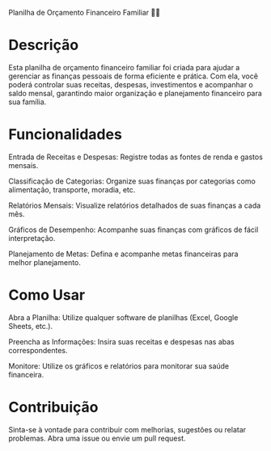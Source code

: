 Planilha de Orçamento Financeiro Familiar 🏡💸

# Descrição
Esta planilha de orçamento financeiro familiar foi criada para ajudar a gerenciar as finanças pessoais de forma eficiente e prática. Com ela, você poderá controlar suas receitas, despesas, investimentos e acompanhar o saldo mensal, garantindo maior organização e planejamento financeiro para sua família.

# Funcionalidades
Entrada de Receitas e Despesas: Registre todas as fontes de renda e gastos mensais.

Classificação de Categorias: Organize suas finanças por categorias como alimentação, transporte, moradia, etc.

Relatórios Mensais: Visualize relatórios detalhados de suas finanças a cada mês.

Gráficos de Desempenho: Acompanhe suas finanças com gráficos de fácil interpretação.

Planejamento de Metas: Defina e acompanhe metas financeiras para melhor planejamento.

# Como Usar

Abra a Planilha: Utilize qualquer software de planilhas (Excel, Google Sheets, etc.).

Preencha as Informações: Insira suas receitas e despesas nas abas correspondentes.

Monitore: Utilize os gráficos e relatórios para monitorar sua saúde financeira.

# Contribuição
Sinta-se à vontade para contribuir com melhorias, sugestões ou relatar problemas. Abra uma issue ou envie um pull request.
